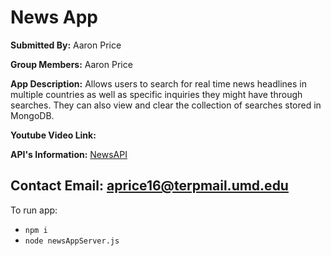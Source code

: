 # News App

**Submitted By:** Aaron Price

**Group Members:** Aaron Price

**App Description:** Allows users to search for real time news headlines in multiple countries as well as specific inquiries they might have through searches. They can also view and clear the collection of searches stored in MongoDB.

**Youtube Video Link:**

**API's Information:** [NewsAPI](https://newsapi.org/docs/get-started#search)

## **Contact Email:** aprice16@terpmail.umd.edu

To run app:

- `npm i`
- `node newsAppServer.js`
